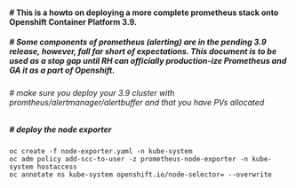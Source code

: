 #### # This is a howto on deploying a more complete prometheus stack onto Openshift Container Platform 3.9. 
##### # Some components of prometheus (alerting) are in the pending 3.9 release, however, fall far short of expectations.  This document is to be used as a stop gap until RH can officially production-ize Prometheus and GA it as a part of Openshift.

###### # make sure you deploy your 3.9 cluster with promtheus/alertmanager/alertbuffer and that you have PVs allocated

##### # deploy the node exporter
```
oc create -f node-exporter.yaml -n kube-system
oc adm policy add-scc-to-user -z prometheus-node-exporter -n kube-system hostaccess
oc annotate ns kube-system openshift.io/node-selector= --overwrite
```

